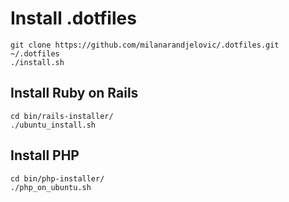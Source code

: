 # Install .dotfiles
```
git clone https://github.com/milanarandjelovic/.dotfiles.git ~/.dotfiles
./install.sh 
```

## Install Ruby on Rails
```
cd bin/rails-installer/
./ubuntu_install.sh
```

## Install PHP
```
cd bin/php-installer/
./php_on_ubuntu.sh
```

